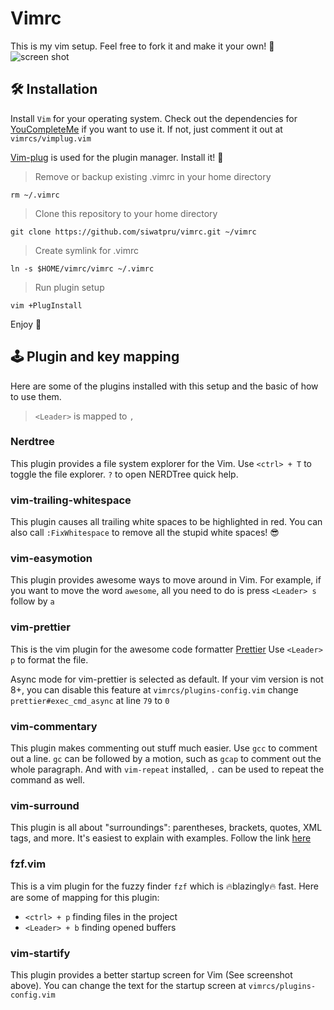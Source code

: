 # Vimrc

This is my vim setup. Feel free to fork it and make it your own! 🚀
![screen shot](https://i.imgur.com/34gb6yy.png 'Screenshot')

## 🛠 Installation

Install `Vim` for your operating system. Check out the dependencies
for [YouCompleteMe](https://github.com/Valloric/YouCompleteMe) if you
want to use it. If not, just comment it out at `vimrcs/vimplug.vim`

[Vim-plug](https://github.com/junegunn/vim-plug) is used for the
plugin manager. Install it! 🌺

> Remove or backup existing .vimrc in your home directory

    rm ~/.vimrc

> Clone this repository to your home directory

    git clone https://github.com/siwatpru/vimrc.git ~/vimrc

> Create symlink for .vimrc

    ln -s $HOME/vimrc/vimrc ~/.vimrc

> Run plugin setup

    vim +PlugInstall

Enjoy 🎉

## 🕹 Plugin and key mapping

Here are some of the plugins installed with this setup and the basic
of how to use them.

> `<Leader>` is mapped to `,`

### Nerdtree

This plugin provides a file system explorer for the Vim. Use `<ctrl> + T`
to toggle the file explorer. `?` to open NERDTree quick help.

### vim-trailing-whitespace

This plugin causes all trailing white spaces to be highlighted in red.
You can also call `:FixWhitespace` to remove all the stupid white
spaces! 😎

### vim-easymotion

This plugin provides awesome ways to move around in Vim. For example,
if you want to move the word `awesome`, all you need to do is press
`<Leader> s` follow by `a`

### vim-prettier

This is the vim plugin for the awesome code formatter
[Prettier](https://github.com/prettier/prettier) Use `<Leader> p`
to format the file.

Async mode for vim-prettier is selected as default. If your vim
version is not 8+, you can disable this feature at `vimrcs/plugins-config.vim`
change `prettier#exec_cmd_async` at line `79` to `0`


### vim-commentary

This plugin makes commenting out stuff much easier. Use `gcc` to
comment out a line. `gc` can be followed by a motion, such as `gcap`
to comment out the whole paragraph. And with `vim-repeat` installed,
`.` can be used to repeat the command as well.

### vim-surround

This plugin is all about "surroundings": parentheses, brackets, quotes,
XML tags, and more. It's easiest to explain with examples. Follow the
link [here](https://github.com/tpope/vim-surround)

### fzf.vim

This is a vim plugin for the fuzzy finder `fzf` which is 🔥blazingly🔥 fast.
Here are some of mapping for this plugin:

* `<ctrl> + p` finding files in the project
* `<Leader> + b` finding opened buffers

### vim-startify

This plugin provides a better startup screen for Vim (See screenshot above).
You can change the text for the startup screen at `vimrcs/plugins-config.vim`
